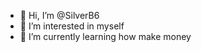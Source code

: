 - 👋 Hi, I’m @SilverB6
- 👀 I’m interested in myself
- 🌱 I’m currently learning how make money

<!---
SilverB6/SilverB6 is a ✨ special ✨ repository because its `README.md` (this file) appears on your GitHub profile.
You can click the Preview link to take a look at your changes.
--->
